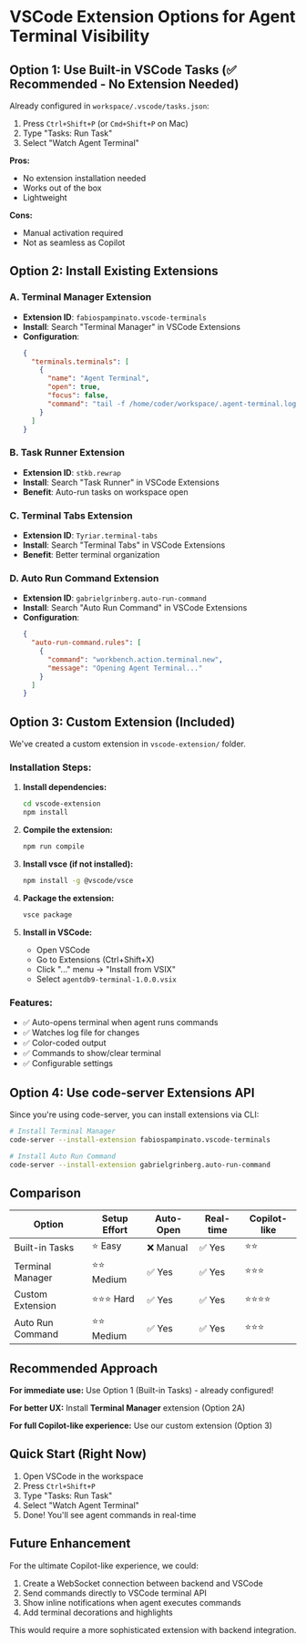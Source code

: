 # VSCode Extension Options for Agent Terminal Visibility

## Option 1: Use Built-in VSCode Tasks (✅ Recommended - No Extension Needed)

Already configured in `workspace/.vscode/tasks.json`:

1. Press `Ctrl+Shift+P` (or `Cmd+Shift+P` on Mac)
2. Type "Tasks: Run Task"
3. Select "Watch Agent Terminal"

**Pros:**
- No extension installation needed
- Works out of the box
- Lightweight

**Cons:**
- Manual activation required
- Not as seamless as Copilot

## Option 2: Install Existing Extensions

### A. **Terminal Manager** Extension
- **Extension ID**: `fabiospampinato.vscode-terminals`
- **Install**: Search "Terminal Manager" in VSCode Extensions
- **Configuration**:
  ```json
  {
    "terminals.terminals": [
      {
        "name": "Agent Terminal",
        "open": true,
        "focus": false,
        "command": "tail -f /home/coder/workspace/.agent-terminal.log"
      }
    ]
  }
  ```

### B. **Task Runner** Extension
- **Extension ID**: `stkb.rewrap`
- **Install**: Search "Task Runner" in VSCode Extensions
- **Benefit**: Auto-run tasks on workspace open

### C. **Terminal Tabs** Extension
- **Extension ID**: `Tyriar.terminal-tabs`
- **Install**: Search "Terminal Tabs" in VSCode Extensions
- **Benefit**: Better terminal organization

### D. **Auto Run Command** Extension
- **Extension ID**: `gabrielgrinberg.auto-run-command`
- **Install**: Search "Auto Run Command" in VSCode Extensions
- **Configuration**:
  ```json
  {
    "auto-run-command.rules": [
      {
        "command": "workbench.action.terminal.new",
        "message": "Opening Agent Terminal..."
      }
    ]
  }
  ```

## Option 3: Custom Extension (Included)

We've created a custom extension in `vscode-extension/` folder.

### Installation Steps:

1. **Install dependencies:**
   ```bash
   cd vscode-extension
   npm install
   ```

2. **Compile the extension:**
   ```bash
   npm run compile
   ```

3. **Install vsce (if not installed):**
   ```bash
   npm install -g @vscode/vsce
   ```

4. **Package the extension:**
   ```bash
   vsce package
   ```

5. **Install in VSCode:**
   - Open VSCode
   - Go to Extensions (Ctrl+Shift+X)
   - Click "..." menu → "Install from VSIX"
   - Select `agentdb9-terminal-1.0.0.vsix`

### Features:
- ✅ Auto-opens terminal when agent runs commands
- ✅ Watches log file for changes
- ✅ Color-coded output
- ✅ Commands to show/clear terminal
- ✅ Configurable settings

## Option 4: Use code-server Extensions API

Since you're using code-server, you can install extensions via CLI:

```bash
# Install Terminal Manager
code-server --install-extension fabiospampinato.vscode-terminals

# Install Auto Run Command
code-server --install-extension gabrielgrinberg.auto-run-command
```

## Comparison

| Option | Setup Effort | Auto-Open | Real-time | Copilot-like |
|--------|-------------|-----------|-----------|--------------|
| Built-in Tasks | ⭐ Easy | ❌ Manual | ✅ Yes | ⭐⭐ |
| Terminal Manager | ⭐⭐ Medium | ✅ Yes | ✅ Yes | ⭐⭐⭐ |
| Custom Extension | ⭐⭐⭐ Hard | ✅ Yes | ✅ Yes | ⭐⭐⭐⭐ |
| Auto Run Command | ⭐⭐ Medium | ✅ Yes | ✅ Yes | ⭐⭐⭐ |

## Recommended Approach

**For immediate use:** Use Option 1 (Built-in Tasks) - already configured!

**For better UX:** Install **Terminal Manager** extension (Option 2A)

**For full Copilot-like experience:** Use our custom extension (Option 3)

## Quick Start (Right Now)

1. Open VSCode in the workspace
2. Press `Ctrl+Shift+P`
3. Type "Tasks: Run Task"
4. Select "Watch Agent Terminal"
5. Done! You'll see agent commands in real-time

## Future Enhancement

For the ultimate Copilot-like experience, we could:
1. Create a WebSocket connection between backend and VSCode
2. Send commands directly to VSCode terminal API
3. Show inline notifications when agent executes commands
4. Add terminal decorations and highlights

This would require a more sophisticated extension with backend integration.
